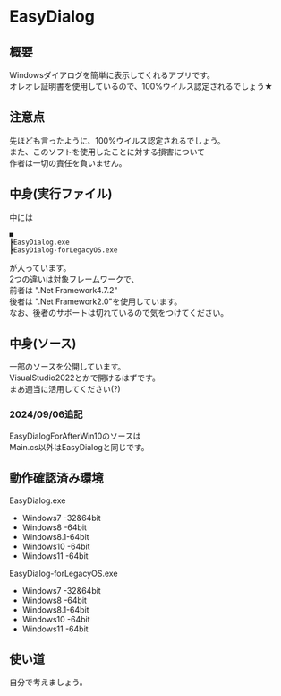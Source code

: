 # EasyDialog

## 概要
Windowsダイアログを簡単に表示してくれるアプリです。<br>
オレオレ証明書を使用しているので、100%ウイルス認定されるでしょう★<br>

## 注意点
先ほども言ったように、100%ウイルス認定されるでしょう。<br>
また、このソフトを使用したことに対する損害について<br>
作者は一切の責任を負いません。<br>

## 中身(実行ファイル)
中には<br>
```
■
┣EasyDialog.exe
┣EasyDialog-forLegacyOS.exe
```
が入っています。<br>
2つの違いは対象フレームワークで、<br>
前者は ".Net Framework4.7.2"<br>
後者は ".Net Framework2.0"を使用しています。<br>
なお、後者のサポートは切れているので気をつけてください。<br>

## 中身(ソース)
一部のソースを公開しています。<br>
VisualStudio2022とかで開けるはずです。<br>
まあ適当に活用してください(?)<br>

### 2024/09/06追記
EasyDialogForAfterWin10のソースは<br>
Main.cs以外はEasyDialogと同じです。

## 動作確認済み環境

EasyDialog.exe
- Windows7  -32&64bit
- Windows8  -64bit
- Windows8.1-64bit
- Windows10 -64bit
- Windows11 -64bit

EasyDialog-forLegacyOS.exe
- Windows7  -32&64bit
- Windows8  -64bit
- Windows8.1-64bit
- Windows10 -64bit
- Windows11 -64bit

## 使い道 
自分で考えましょう。

